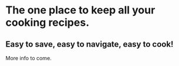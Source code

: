 The one place to keep all your cooking recipes.
==============================================
Easy to save, easy to navigate, easy to cook!
---------------------------------------------
More info to come.

